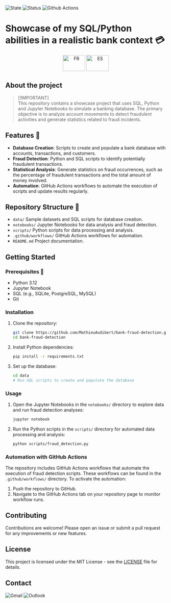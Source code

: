![State](https://img.shields.io/badge/State-On_Date-green)
![Status](https://img.shields.io/badge/Status-Release-green)
![Github Actions](https://img.shields.io/badge/Github_Actions-Unverified_%E2%9D%8C-red)


# Showcase of my SQL/Python abilities in a realistic bank context 💳
<p align='center'>
    <a href="README_fr.md"><img src="https://upload.wikimedia.org/wikipedia/commons/thumb/c/c3/Flag_of_France.svg/1280px-Flag_of_France.svg.png" title="FR" alt="FR" width="70" height="50"/></a> 
    <a href="README_es.md"><img src="https://upload.wikimedia.org/wikipedia/commons/thumb/9/9a/Flag_of_Spain.svg/1280px-Flag_of_Spain.svg.png" title="ES" alt="ES" width="70" height="50"/></a> 
</p>

##
## About the project 
>[!IMPORTANT]\
>This repository contains a showcase project that uses SQL, Python and Jupyter Notebooks to simulate a banking database. The primary objective is to analyze account movements to detect fraudulent activities and generate statistics related to fraud incidents.

## Features 💎
- **Database Creation**: Scripts to create and populate a bank database with accounts, transactions, and customers.
- **Fraud Detection**: Python and SQL scripts to identify potentially fraudulent transactions.
- **Statistical Analysis**: Generate statistics on fraud occurrences, such as the percentage of fraudulent transactions and the total amount of money involved.
- **Automation**: GitHub Actions workflows to automate the execution of scripts and update results regularly.

## Repository Structure 📁
- `data/` Sample datasets and SQL scripts for database creation.
- `notebooks/` Jupyter Notebooks for data analysis and fraud detection.
- `scripts/` Python scripts for data processing and analysis.
- `.github/workflows/` GitHub Actions workflows for automation.
- `README.md` Project documentation.

## Getting Started

### Prerequisites 🔨
- Python 3.12
- Jupyter Notebook
- SQL (e.g., SQLite, PostgreSQL, MySQL)
- Git

### Installation
1. Clone the repository:
    ```bash
    git clone https://github.com/MathieuAudibert/bank-fraud-detection.git
    cd bank-fraud-detection
    ```

2. Install Python dependencies:
    ```bash
    pip install -r requirements.txt
    ```

3. Set up the database:
    ```bash
    cd data
    # Run SQL scripts to create and populate the database
    ```
### Usage

1. Open the Jupyter Notebooks in the `notebooks/` directory to explore data and run fraud detection analyses:
    ```bash
    jupyter notebook
    ```

2. Run the Python scripts in the `scripts/` directory for automated data processing and analysis:
    ```bash
    python scripts/fraud_detection.py
    ```

### Automation with GitHub Actions
The repository includes GitHub Actions workflows that automate the execution of fraud detection scripts. These workflows can be found in the `.github/workflows/` directory. To activate the automation:
1. Push the repository to GitHub.
2. Navigate to the GitHub Actions tab on your repository page to monitor workflow runs.

## Contributing
Contributions are welcome! Please open an issue or submit a pull request for any improvements or new features.

## License
This project is licensed under the MIT License - see the [LICENSE](LICENSE) file for details.
    
## Contact 
![Gmail](https://img.shields.io/badge/mathieu.audibert27@gmail.com-white?style=for-the-badge&logo=gmail&logoColor=white&logoSize=auto&color=C11E1E)
![Outlook](https://img.shields.io/badge/mathieu.audibert@efrei.net-white?style=for-the-badge&logo=microsoft-outlook&logoColor=white&logoSize=auto&color=0072C6)
